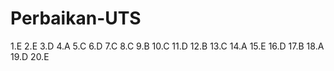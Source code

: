 # Perbaikan-UTS
1.E
2.E
3.D
4.A
5.C
6.D
7.C
8.C
9.B
10.C
11.D
12.B
13.C
14.A
15.E
16.D
17.B
18.A
19.D
20.E
